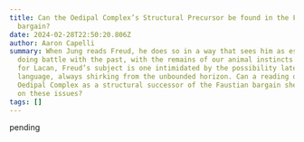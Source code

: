 ```yaml
---
title: Can the Oedipal Complex’s Structural Precursor be found in the Faustian
  bargain?
date: 2024-02-28T22:50:20.806Z
author: Aaron Capelli
summary: When Jung reads Freud, he does so in a way that sees him as essentially
  doing battle with the past, with the remains of our animal instincts. Whereas
  for Lacan, Freud’s subject is one intimidated by the possibility latent in
  language, always shirking from the unbounded horizon. Can a reading of the
  Oedipal Complex as a structural successor of the Faustian bargain shed light
  on these issues?
tags: []
---
```

pending
